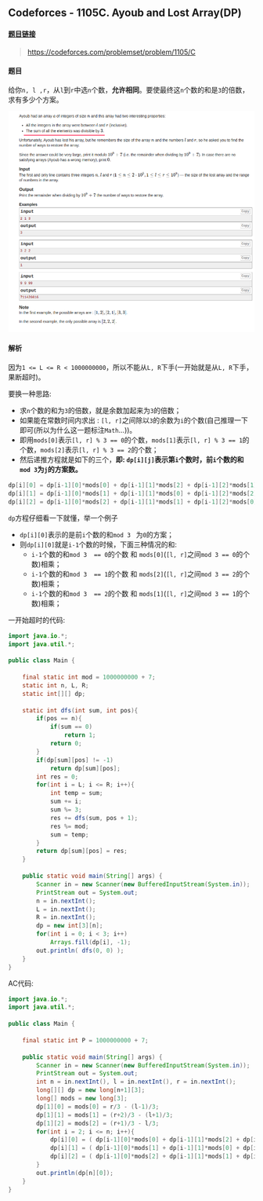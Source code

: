 ## Codeforces - 1105C. Ayoub and Lost Array(DP)
#### [题目链接](https://codeforces.com/problemset/problem/1105/C)
> https://codeforces.com/problemset/problem/1105/C
#### 题目

给你`n, l ,r`，从`l`到`r`中选`n`个数，**允许相同**。要使最终这`n`个数的和是`3`的倍数，求有多少个方案。

![](images/1105C_t.png)

#### 解析

因为`1 <= L <= R < 1000000000`，所以不能从`L, R`下手(一开始就是从`L, R`下手，果断超时)。

要换一种思路: 

* 求`n`个数的和为`3`的倍数，就是余数加起来为`3`的倍数；
* 如果能在常数时间内求出 : `[l, r]`之间除以`3`的余数为`i`的个数(自己推理一下即可(所以为什么这一题标注`Math`...))。
* 即用`mods[0]`表示`[l, r] % 3 == 0`的个数，`mods[1]`表示`[l, r] % 3 == 1`的个数，`mods[2]`表示`[l, r] % 3 == 2`的个数；
* 然后递推方程就是如下的三个，**即: `dp[i][j]`表示第`i`个数时，前`i`个数的和`mod 3`为`j`的方案数。**

```java
dp[i][0] = dp[i-1][0]*mods[0] + dp[i-1][1]*mods[2] + dp[i-1][2]*mods[1];
dp[i][1] = dp[i-1][0]*mods[1] + dp[i-1][1]*mods[0] + dp[i-1][2]*mods[2];
dp[i][2] = dp[i-1][0]*mods[2] + dp[i-1][1]*mods[1] + dp[i-1][2]*mods[0];
```

`dp`方程仔细看一下就懂，举一个例子

* `dp[i][0]`表示的是前`i`个数的和`mod 3 ` 为`0`的方案；
* 则`dp[i][0]`就是`i-1`个数的时候，下面三种情况的和: 
  * `i-1`个数的和`mod 3  == 0`的个数 和 `mods[0]`(`[l, r]`之间`mod 3 == 0`的个数)相乘；
  * `i-1`个数的和`mod 3  == 1`的个数 和 `mods[2]`(`[l, r]`之间`mod 3 == 2`的个数)相乘；
  * `i-1`个数的和`mod 3  == 2`的个数 和 `mods[1]`(`[l, r]`之间`mod 3 == 1`的个数)相乘；

一开始超时的代码: 

```java
import java.io.*;
import java.util.*;

public class Main {

    final static int mod = 1000000000 + 7;
    static int n, L, R;
    static int[][] dp;

    static int dfs(int sum, int pos){ 
        if(pos == n){ 
            if(sum == 0)
                return 1;
            return 0;
        }
        if(dp[sum][pos] != -1)
            return dp[sum][pos];
        int res = 0;
        for(int i = L; i <= R; i++){ 
            int temp = sum;
            sum += i;
            sum %= 3;
            res += dfs(sum, pos + 1);
            res %= mod;
            sum = temp;
        }
        return dp[sum][pos] = res;
    }

    public static void main(String[] args) {
        Scanner in = new Scanner(new BufferedInputStream(System.in));
        PrintStream out = System.out;
        n = in.nextInt();
        L = in.nextInt();
        R = in.nextInt();
        dp = new int[3][n];
        for(int i = 0; i < 3; i++)
            Arrays.fill(dp[i], -1);
        out.println( dfs(0, 0) );
    }
}
```

AC代码:

```java
import java.io.*;
import java.util.*;

public class Main {

    final static int P = 1000000000 + 7;

    public static void main(String[] args) {
        Scanner in = new Scanner(new BufferedInputStream(System.in));
        PrintStream out = System.out;
        int n = in.nextInt(), l = in.nextInt(), r = in.nextInt();
        long[][] dp = new long[n+1][3];
        long[] mods = new long[3];
        dp[1][0] = mods[0] = r/3 - (l-1)/3;
        dp[1][1] = mods[1] = (r+2)/3 - (l+1)/3;
        dp[1][2] = mods[2] = (r+1)/3 - l/3;
        for(int i = 2; i <= n; i++){ 
            dp[i][0] = ( dp[i-1][0]*mods[0] + dp[i-1][1]*mods[2] + dp[i-1][2]*mods[1] ) % P;
            dp[i][1] = ( dp[i-1][0]*mods[1] + dp[i-1][1]*mods[0] + dp[i-1][2]*mods[2] ) % P;
            dp[i][2] = ( dp[i-1][0]*mods[2] + dp[i-1][1]*mods[1] + dp[i-1][2]*mods[0] ) % P;
        }
        out.println(dp[n][0]);
    }
}

```

